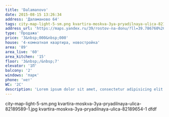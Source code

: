 ```yaml
---
title: 'Dalamanovo'
date: 2015-08-15 13:26:34
address: 'Даламаново 64'
tags: city-map-light-5-sm.png kvartira-moskva-3ya-pryadilnaya-ulica-82189589-1.jpg kvartira-moskva-3ya-pryadilnaya-ulica-82189654-1.jpg
address_url: 'https://maps.yandex.ru/39/rostov-na-donu/?ll=39.786760%2C47.239391&z=15&text=%D0%A0%D0%BE%D1%81%D1%81%D0%B8%D1%8F%2C%20%D0%A0%D0%BE%D1%81%D1%82%D0%BE%D0%B2-%D0%BD%D0%B0-%D0%94%D0%BE%D0%BD%D1%83&sll=-3.193918%2C55.922718&sspn=0.158615%2C0.054170&ol=geo&ouri=ymapsbm1%3A%2F%2Fgeo%3Fll%3D39.719%252C47.223%26spn%3D0.329%252C0.189%26text%3D%25D0%25A0%25D0%25BE%25D1%2581%25D1%2581%25D0%25B8%25D1%258F%252C%2520%25D0%25A0%25D0%25BE%25D1%2581%25D1%2582%25D0%25BE%25D0%25B2-%25D0%25BD%25D0%25B0-%25D0%2594%25D0%25BE%25D0%25BD%25D1%2583&whatshere%5Bpoint%5D=39.789205%2C47.238586&whatshere%5Bzoom%5D=12'
type: 'Продажа'
price: '3&nbsp;000&nbsp;000'
house: '4-комнатная квартира, новостройка'
area: '89'
area_live: '60'
area_kitchen: '15'
floor: '3&nbsp;/&nbsp;7'
elevator: '1П'
balcony: '2'
windows: 'парк'
phone: 'нет'
WC: '2С'
description: 'Lorem ipsum dolor sit amet, consectetur adipisicing elit. Expedita maiores quisquam id sunt, a architecto molestias velit, distinctio quidem non, nostrum provident quibusdam enim. Neque ipsam temporibus commodi facere minima.'
---
```

city-map-light-5-sm.png kvartira-moskva-3ya-pryadilnaya-ulica-82189589-1.jpg kvartira-moskva-3ya-pryadilnaya-ulica-82189654-1
dfdf
